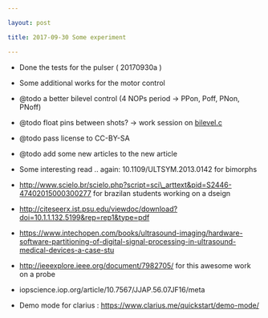 ```yaml
---

layout: post

title: 2017-09-30 Some experiment

---
```



-   Done the tests for the pulser ( 20170930a )
-   Some additional works for the motor control
-   @todo a better bilevel control (4 NOPs period -&gt; PPon, Poff,
    PNon, PNoff)
-   @todo float pins between shots? -&gt; work session on
    [bilevel.c](/alt.tbo/test/bilevel.c)
-   @todo pass license to CC-BY-SA

-   @todo add some new articles to the new article

-   Some interesting read .. again: 10.1109/ULTSYM.2013.0142 for
    bimorphs
-   http://www.scielo.br/scielo.php?script=sci\_arttext&pid=S2446-47402015000300277
    for brazilan students working on a dseign
-   http://citeseerx.ist.psu.edu/viewdoc/download?doi=10.1.1.132.5199&rep=rep1&type=pdf
-   https://www.intechopen.com/books/ultrasound-imaging/hardware-software-partitioning-of-digital-signal-processing-in-ultrasound-medical-devices-a-case-stu
-   http://ieeexplore.ieee.org/document/7982705/ for this awesome work
    on a probe
-   iopscience.iop.org/article/10.7567/JJAP.56.07JF16/meta

-   Demo mode for clarius : https://www.clarius.me/quickstart/demo-mode/

